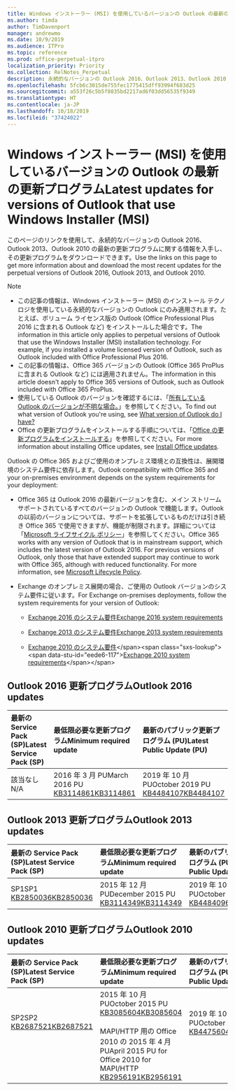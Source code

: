 ```yaml
---
title: Windows インストーラー (MSI) を使用しているバージョンの Outlook の最新の更新プログラム
ms.author: timda
author: TimDavenport
manager: andrewmo
ms.date: 10/9/2019
ms.audience: ITPro
ms.topic: reference
ms.prod: office-perpetual-itpro
localization_priority: Priority
ms.collection: RelNotes_Perpetual
description: 永続的なバージョンの Outlook 2016、Outlook 2013、Outlook 2010 の最新の更新プログラムに関する情報へのリンクを IT 技術者に提供します
ms.openlocfilehash: 5fcb6c3015de755fec1775415dff93994f683d25
ms.sourcegitcommit: a553f26c5b5f8035bd2217ad6f03dd56535f9349
ms.translationtype: HT
ms.contentlocale: ja-JP
ms.lasthandoff: 10/18/2019
ms.locfileid: "37424022"
---
```

# <a name="latest-updates-for-versions-of-outlook-that-use-windows-installer-msi"></a><span data-ttu-id="eede6-103">Windows インストーラー (MSI) を使用しているバージョンの Outlook の最新の更新プログラム</span><span class="sxs-lookup"><span data-stu-id="eede6-103">Latest updates for versions of Outlook that use Windows Installer (MSI)</span></span>

<span data-ttu-id="eede6-104">このページのリンクを使用して、永続的なバージョンの Outlook 2016、Outlook 2013、Outlook 2010 の最新の更新プログラムに関する情報を入手し、その更新プログラムをダウンロードできます。</span><span class="sxs-lookup"><span data-stu-id="eede6-104">Use the links on this page to get more information about and download the most recent updates for the perpetual versions of Outlook 2016, Outlook 2013, and Outlook 2010.</span></span>
  
> [!NOTE]
> - <span data-ttu-id="eede6-p101">この記事の情報は、Windows インストーラー (MSI) のインストール テクノロジを使用している永続的なバージョンの Outlook にのみ適用されます。たとえば、ボリューム ライセンス版の Outlook (Office Professional Plus 2016 に含まれる Outlook など) をインストールした場合です。</span><span class="sxs-lookup"><span data-stu-id="eede6-p101">The information in this article only applies to perpetual versions of Outlook that use the Windows Installer (MSI) installation technology. For example, if you installed a volume licensed version of Outlook, such as Outlook included with Office Professional Plus 2016.</span></span>
> - <span data-ttu-id="eede6-107">この記事の情報は、Office 365 バージョンの Outlook (Office 365 ProPlus に含まれる Outlook など) には適用されません。</span><span class="sxs-lookup"><span data-stu-id="eede6-107">The information in this article doesn't apply to Office 365 versions of Outlook, such as Outlook included with Office 365 ProPlus.</span></span>
> - <span data-ttu-id="eede6-108">使用している Outlook のバージョンを確認するには、「[所有している Outlook のバージョンが不明な場合。](https://support.office.com/article/b3a9568c-edb5-42b9-9825-d48d82b2257c)」を参照してください。</span><span class="sxs-lookup"><span data-stu-id="eede6-108">To find out what version of Outlook you're using, see [What version of Outlook do I have?](https://support.office.com/article/b3a9568c-edb5-42b9-9825-d48d82b2257c)</span></span>
> - <span data-ttu-id="eede6-109">Office の更新プログラムをインストールする手順については、「[Office の更新プログラムをインストールする](https://support.office.com/article/2ab296f3-7f03-43a2-8e50-46de917611c5)」を参照してください。</span><span class="sxs-lookup"><span data-stu-id="eede6-109">For more information about installing Office updates, see [Install Office updates](https://support.office.com/article/2ab296f3-7f03-43a2-8e50-46de917611c5).</span></span> 
  
<span data-ttu-id="eede6-110">Outlook の Office 365 およびご使用のオンプレミス環境との互換性は、展開環境のシステム要件に依存します。</span><span class="sxs-lookup"><span data-stu-id="eede6-110">Outlook compatibility with Office 365 and your on-premises environment depends on the system requirements for your deployment:</span></span>
  
- <span data-ttu-id="eede6-p102">Office 365 は Outlook 2016 の最新バージョンを含む、メイン ストリーム サポートされているすべてのバージョンの Outlook で機能します。Outlook の以前のバージョンについては、サポートを拡張しているものだけは引き続き Office 365 で使用できますが、機能が制限されます。詳細については「[Microsoft ライフサイクル ポリシー](https://support.microsoft.com/lifecycle)」を参照してください。</span><span class="sxs-lookup"><span data-stu-id="eede6-p102">Office 365 works with any version of Outlook that is in mainstream support, which includes the latest version of Outlook 2016. For previous versions of Outlook, only those that have extended support may continue to work with Office 365, although with reduced functionality. For more information, see [Microsoft Lifecycle Policy](https://support.microsoft.com/lifecycle).</span></span>
    
- <span data-ttu-id="eede6-114">Exchange のオンプレミス展開の場合、ご使用の Outlook バージョンのシステム要件に従います。</span><span class="sxs-lookup"><span data-stu-id="eede6-114">For Exchange on-premises deployments, follow the system requirements for your version of Outlook:</span></span>
    
  - [<span data-ttu-id="eede6-115">Exchange 2016 のシステム要件</span><span class="sxs-lookup"><span data-stu-id="eede6-115">Exchange 2016 system requirements</span></span>](https://docs.microsoft.com/Exchange/plan-and-deploy/system-requirements)
    
  - [<span data-ttu-id="eede6-116">Exchange 2013 のシステム要件</span><span class="sxs-lookup"><span data-stu-id="eede6-116">Exchange 2013 system requirements</span></span>](https://docs.microsoft.com/exchange/exchange-2013-system-requirements-exchange-2013-help)
    
  - <span data-ttu-id="eede6-117">[Exchange 2010 のシステム要件](https://docs.microsoft.com/previous-versions/office/exchange-server-2010/aa996719(v=exchg.141))</span><span class="sxs-lookup"><span data-stu-id="eede6-117">[Exchange 2010 system requirements](https://docs.microsoft.com/previous-versions/office/exchange-server-2010/aa996719(v=exchg.141))</span></span>

   
## <a name="outlook-2016-updates"></a><span data-ttu-id="eede6-118">Outlook 2016 更新プログラム</span><span class="sxs-lookup"><span data-stu-id="eede6-118">Outlook 2016 updates</span></span>

|<span data-ttu-id="eede6-119">**最新の Service Pack (SP)**</span><span class="sxs-lookup"><span data-stu-id="eede6-119">**Latest Service Pack (SP)**</span></span>|<span data-ttu-id="eede6-120">**最低限必要な更新プログラム**</span><span class="sxs-lookup"><span data-stu-id="eede6-120">**Minimum required update**</span></span>|<span data-ttu-id="eede6-121">**最新のパブリック更新プログラム (PU)**</span><span class="sxs-lookup"><span data-stu-id="eede6-121">**Latest Public Update (PU)**</span></span>|
|:-----|:-----|:-----|
|<span data-ttu-id="eede6-122">該当なし</span><span class="sxs-lookup"><span data-stu-id="eede6-122">N/A</span></span>  <br/> |<span data-ttu-id="eede6-123">2016 年 3 月 PU</span><span class="sxs-lookup"><span data-stu-id="eede6-123">March 2016 PU</span></span> <br/>[<span data-ttu-id="eede6-124">KB3114861</span><span class="sxs-lookup"><span data-stu-id="eede6-124">KB3114861</span></span>](https://support.microsoft.com/help/3114861) <br/> |<span data-ttu-id="eede6-125">2019 年 10 月 PU</span><span class="sxs-lookup"><span data-stu-id="eede6-125">October 2019 PU</span></span> <br/>[<span data-ttu-id="eede6-126">KB4484107</span><span class="sxs-lookup"><span data-stu-id="eede6-126">KB4484107</span></span>](https://support.microsoft.com/help/4484107) 

## <a name="outlook-2013-updates"></a><span data-ttu-id="eede6-127">Outlook 2013 更新プログラム</span><span class="sxs-lookup"><span data-stu-id="eede6-127">Outlook 2013 updates</span></span>

|<span data-ttu-id="eede6-128">**最新の Service Pack (SP)**</span><span class="sxs-lookup"><span data-stu-id="eede6-128">**Latest Service Pack (SP)**</span></span>|<span data-ttu-id="eede6-129">**最低限必要な更新プログラム**</span><span class="sxs-lookup"><span data-stu-id="eede6-129">**Minimum required update**</span></span>|<span data-ttu-id="eede6-130">**最新のパブリック更新プログラム (PU)**</span><span class="sxs-lookup"><span data-stu-id="eede6-130">**Latest Public Update (PU)**</span></span>|
|:-----|:-----|:-----|
|<span data-ttu-id="eede6-131">SP1</span><span class="sxs-lookup"><span data-stu-id="eede6-131">SP1</span></span>  <br/>[<span data-ttu-id="eede6-132">KB2850036</span><span class="sxs-lookup"><span data-stu-id="eede6-132">KB2850036</span></span>](https://go.microsoft.com/fwlink/p/?LinkId=512538) <br/> |<span data-ttu-id="eede6-133">2015 年 12 月 PU</span><span class="sxs-lookup"><span data-stu-id="eede6-133">December 2015 PU</span></span> <br/>[<span data-ttu-id="eede6-134">KB3114349</span><span class="sxs-lookup"><span data-stu-id="eede6-134">KB3114349</span></span>](https://support.microsoft.com/kb/3114349) <br/> |<span data-ttu-id="eede6-135">2019 年 10 月 PU</span><span class="sxs-lookup"><span data-stu-id="eede6-135">October 2019 PU</span></span> <br/>[<span data-ttu-id="eede6-136">KB4484096</span><span class="sxs-lookup"><span data-stu-id="eede6-136">KB4484096</span></span>](https://support.microsoft.com/help/4484096)  |
   
## <a name="outlook-2010-updates"></a><span data-ttu-id="eede6-137">Outlook 2010 更新プログラム</span><span class="sxs-lookup"><span data-stu-id="eede6-137">Outlook 2010 updates</span></span>

|<span data-ttu-id="eede6-138">**最新の Service Pack (SP)**</span><span class="sxs-lookup"><span data-stu-id="eede6-138">**Latest Service Pack (SP)**</span></span>|<span data-ttu-id="eede6-139">**最低限必要な更新プログラム**</span><span class="sxs-lookup"><span data-stu-id="eede6-139">**Minimum required update**</span></span>|<span data-ttu-id="eede6-140">**最新のパブリック更新プログラム (PU)**</span><span class="sxs-lookup"><span data-stu-id="eede6-140">**Latest Public Update (PU)**</span></span>|
|:-----|:-----|:-----|
|<span data-ttu-id="eede6-141">SP2</span><span class="sxs-lookup"><span data-stu-id="eede6-141">SP2</span></span> <br/>[<span data-ttu-id="eede6-142">KB2687521</span><span class="sxs-lookup"><span data-stu-id="eede6-142">KB2687521</span></span>](https://go.microsoft.com/fwlink/p/?LinkId=512542) <br><br><br><br/> |<span data-ttu-id="eede6-143">2015 年 10 月 PU</span><span class="sxs-lookup"><span data-stu-id="eede6-143">October 2015 PU</span></span> <br/> [<span data-ttu-id="eede6-144">KB3085604</span><span class="sxs-lookup"><span data-stu-id="eede6-144">KB3085604</span></span>](https://support.microsoft.com/kb/3085604) <br/><br/>  <span data-ttu-id="eede6-145">MAPI/HTTP 用の Office 2010 の 2015 年 4 月 PU</span><span class="sxs-lookup"><span data-stu-id="eede6-145">April 2015 PU for Office 2010 for MAPI/HTTP</span></span> <br/> [<span data-ttu-id="eede6-146">KB2956191</span><span class="sxs-lookup"><span data-stu-id="eede6-146">KB2956191</span></span>](https://support.microsoft.com/ja-JP/help/2956191/april-14-2015-update-for-office-2010-kb2956191) <br/> |<span data-ttu-id="eede6-147">2019 年 10 月 PU</span><span class="sxs-lookup"><span data-stu-id="eede6-147">October 2019 PU</span></span> <br/>[<span data-ttu-id="eede6-148">KB4475604</span><span class="sxs-lookup"><span data-stu-id="eede6-148">KB4475604</span></span>](https://support.microsoft.com/help/4475604) <br><br><br><br/>|
   

